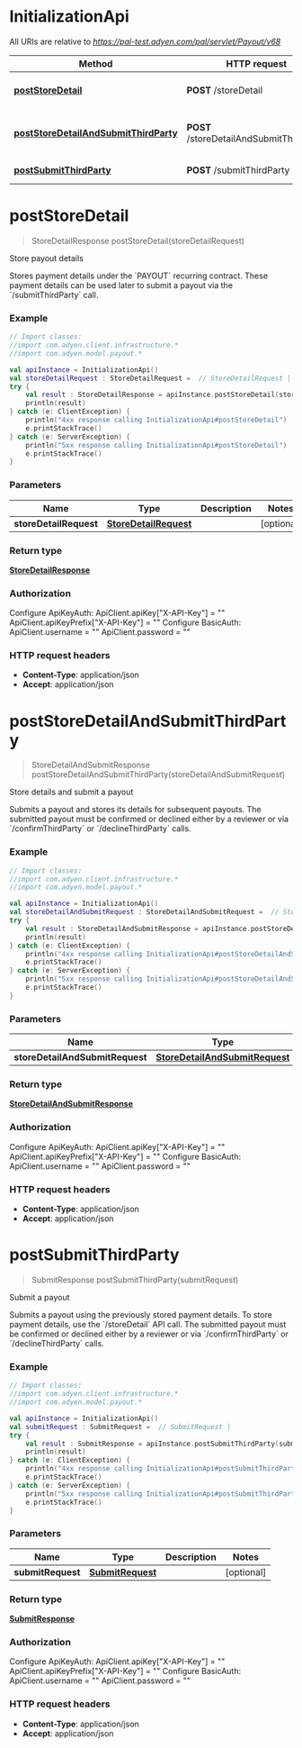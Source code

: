 # InitializationApi

All URIs are relative to *https://pal-test.adyen.com/pal/servlet/Payout/v68*

Method | HTTP request | Description
------------- | ------------- | -------------
[**postStoreDetail**](InitializationApi.md#postStoreDetail) | **POST** /storeDetail | Store payout details
[**postStoreDetailAndSubmitThirdParty**](InitializationApi.md#postStoreDetailAndSubmitThirdParty) | **POST** /storeDetailAndSubmitThirdParty | Store details and submit a payout
[**postSubmitThirdParty**](InitializationApi.md#postSubmitThirdParty) | **POST** /submitThirdParty | Submit a payout


<a name="postStoreDetail"></a>
# **postStoreDetail**
> StoreDetailResponse postStoreDetail(storeDetailRequest)

Store payout details

Stores payment details under the &#x60;PAYOUT&#x60; recurring contract. These payment details can be used later to submit a payout via the &#x60;/submitThirdParty&#x60; call.

### Example
```kotlin
// Import classes:
//import com.adyen.client.infrastructure.*
//import com.adyen.model.payout.*

val apiInstance = InitializationApi()
val storeDetailRequest : StoreDetailRequest =  // StoreDetailRequest | 
try {
    val result : StoreDetailResponse = apiInstance.postStoreDetail(storeDetailRequest)
    println(result)
} catch (e: ClientException) {
    println("4xx response calling InitializationApi#postStoreDetail")
    e.printStackTrace()
} catch (e: ServerException) {
    println("5xx response calling InitializationApi#postStoreDetail")
    e.printStackTrace()
}
```

### Parameters

Name | Type | Description  | Notes
------------- | ------------- | ------------- | -------------
 **storeDetailRequest** | [**StoreDetailRequest**](StoreDetailRequest.md)|  | [optional]

### Return type

[**StoreDetailResponse**](StoreDetailResponse.md)

### Authorization


Configure ApiKeyAuth:
    ApiClient.apiKey["X-API-Key"] = ""
    ApiClient.apiKeyPrefix["X-API-Key"] = ""
Configure BasicAuth:
    ApiClient.username = ""
    ApiClient.password = ""

### HTTP request headers

 - **Content-Type**: application/json
 - **Accept**: application/json

<a name="postStoreDetailAndSubmitThirdParty"></a>
# **postStoreDetailAndSubmitThirdParty**
> StoreDetailAndSubmitResponse postStoreDetailAndSubmitThirdParty(storeDetailAndSubmitRequest)

Store details and submit a payout

Submits a payout and stores its details for subsequent payouts.  The submitted payout must be confirmed or declined either by a reviewer or via &#x60;/confirmThirdParty&#x60; or &#x60;/declineThirdParty&#x60; calls.

### Example
```kotlin
// Import classes:
//import com.adyen.client.infrastructure.*
//import com.adyen.model.payout.*

val apiInstance = InitializationApi()
val storeDetailAndSubmitRequest : StoreDetailAndSubmitRequest =  // StoreDetailAndSubmitRequest | 
try {
    val result : StoreDetailAndSubmitResponse = apiInstance.postStoreDetailAndSubmitThirdParty(storeDetailAndSubmitRequest)
    println(result)
} catch (e: ClientException) {
    println("4xx response calling InitializationApi#postStoreDetailAndSubmitThirdParty")
    e.printStackTrace()
} catch (e: ServerException) {
    println("5xx response calling InitializationApi#postStoreDetailAndSubmitThirdParty")
    e.printStackTrace()
}
```

### Parameters

Name | Type | Description  | Notes
------------- | ------------- | ------------- | -------------
 **storeDetailAndSubmitRequest** | [**StoreDetailAndSubmitRequest**](StoreDetailAndSubmitRequest.md)|  | [optional]

### Return type

[**StoreDetailAndSubmitResponse**](StoreDetailAndSubmitResponse.md)

### Authorization


Configure ApiKeyAuth:
    ApiClient.apiKey["X-API-Key"] = ""
    ApiClient.apiKeyPrefix["X-API-Key"] = ""
Configure BasicAuth:
    ApiClient.username = ""
    ApiClient.password = ""

### HTTP request headers

 - **Content-Type**: application/json
 - **Accept**: application/json

<a name="postSubmitThirdParty"></a>
# **postSubmitThirdParty**
> SubmitResponse postSubmitThirdParty(submitRequest)

Submit a payout

Submits a payout using the previously stored payment details. To store payment details, use the &#x60;/storeDetail&#x60; API call.  The submitted payout must be confirmed or declined either by a reviewer or via &#x60;/confirmThirdParty&#x60; or &#x60;/declineThirdParty&#x60; calls.

### Example
```kotlin
// Import classes:
//import com.adyen.client.infrastructure.*
//import com.adyen.model.payout.*

val apiInstance = InitializationApi()
val submitRequest : SubmitRequest =  // SubmitRequest | 
try {
    val result : SubmitResponse = apiInstance.postSubmitThirdParty(submitRequest)
    println(result)
} catch (e: ClientException) {
    println("4xx response calling InitializationApi#postSubmitThirdParty")
    e.printStackTrace()
} catch (e: ServerException) {
    println("5xx response calling InitializationApi#postSubmitThirdParty")
    e.printStackTrace()
}
```

### Parameters

Name | Type | Description  | Notes
------------- | ------------- | ------------- | -------------
 **submitRequest** | [**SubmitRequest**](SubmitRequest.md)|  | [optional]

### Return type

[**SubmitResponse**](SubmitResponse.md)

### Authorization


Configure ApiKeyAuth:
    ApiClient.apiKey["X-API-Key"] = ""
    ApiClient.apiKeyPrefix["X-API-Key"] = ""
Configure BasicAuth:
    ApiClient.username = ""
    ApiClient.password = ""

### HTTP request headers

 - **Content-Type**: application/json
 - **Accept**: application/json

